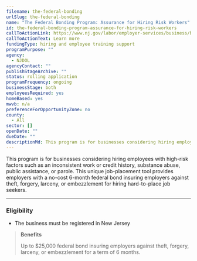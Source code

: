 ```yaml
---
filename: the-federal-bonding
urlSlug: the-federal-bonding
name: "The Federal Bonding Program: Assurance for Hiring Risk Workers"
id: the-federal-bonding-program-assurance-for-hiring-risk-workers
callToActionLink: https://www.nj.gov/labor/employer-services/business/businessprograms.shtml?open=specialty
callToActionText: Learn more
fundingType: hiring and employee training support
programPurpose: ""
agency:
  - NJDOL
agencyContact: ""
publishStageArchive: ""
status: rolling application
programFrequency: ongoing
businessStage: both
employeesRequired: yes
homeBased: yes
mwvb: n/a
preferenceForOpportunityZone: no
county:
  - All
sector: []
openDate: ""
dueDate: ""
descriptionMd: This program is for businesses considering hiring employees with high-risk factors such as an inconsistent work or credit history, substance abuse, public assistance, or parole. This unique job-placement tool provides employers with a no-cost 6-month federal bond insuring employers against theft, forgery, larceny, or embezzlement for hiring hard-to-place job seekers.
---
```


This program is for businesses considering hiring employees with high-risk factors such as an inconsistent work or credit history, substance abuse, public assistance, or parole. This unique job-placement tool provides employers with a no-cost 6-month federal bond insuring employers against theft, forgery, larceny, or embezzlement for hiring hard-to-place job seekers.

---

### Eligibility

- The business must be registered in New Jersey

> **Benefits**
>
> Up to $25,000 federal bond insuring employers against theft, forgery, larceny, or embezzlement for a term of 6 months.
